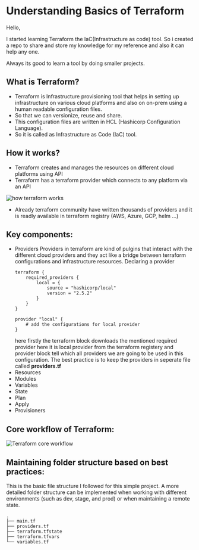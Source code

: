 # Understanding Basics of Terraform

Hello,

I started learning Terraform the IaC(Infrastructure as code) tool. So i created a repo to share and store my knowledge for my reference and also it can help any one.

Always its good to learn a tool by doing smaller projects.

## What is Terraform?
- Terraform is Infrastructure provisioning tool that helps in setting up infrastructure on various cloud   platforms and also on on-prem using a human readable configuration files.
- So that we can versionize, reuse and share.
- This configuration files are written in HCL (Hashicorp Configuration Language).
- So it is called as Infrastructure as Code (IaC) tool.

## How it works?
- Terraform creates and manages the resources on different cloud platforms using API
- Terraform has a terraform provider which connects to any platform via an API

![how terraform works](https://developer.hashicorp.com/_next/image?url=https%3A%2F%2Fcontent.hashicorp.com%2Fapi%2Fassets%3Fproduct%3Dterraform%26version%3Drefs%252Fheads%252Fv1.10%26asset%3Dwebsite%252Fimg%252Fdocs%252Fintro-terraform-apis.png%26width%3D2048%26height%3D644&w=3840&q=75&dpl=dpl_p4Nysqhotjj446Y8D3yNpvqRTsq9)

- Already terraform community have written thousands of providers and it is readly available in terraform registry (AWS, Azure, GCP, helm ...)

## Key components:

- Providers
    Providers in terraform are kind of pulgins that interact with the different cloud providers and they act like a bridge between terraform configurations and infrastructure resources.
    Declaring a provider 
    ```
    terraform {
        required_providers {
            local = {
                source = "hashicorp/local"
                version = "2.5.2"
            }
        }
    }

    provider "local" {
        # add the configurations for local provider
    }
    ```
    here firstly the terraform block downloads the mentioned required provider here it is local provider from the terraform registery and provider block tell which all providers we are going to be used in this configuration. The best practice is to keep the providers in seperate file called **providers.tf**
- Resources
- Modules
- Variables
- State
- Plan
- Apply
- Provisioners

## Core workflow of Terraform:


![Terraform core workflow](https://developer.hashicorp.com/_next/image?url=https%3A%2F%2Fcontent.hashicorp.com%2Fapi%2Fassets%3Fproduct%3Dterraform%26version%3Drefs%252Fheads%252Fv1.10%26asset%3Dwebsite%252Fimg%252Fdocs%252Fintro-terraform-workflow.png%26width%3D2038%26height%3D1773&w=3840&q=75&dpl=dpl_p4Nysqhotjj446Y8D3yNpvqRTsq9)

## Maintaining folder structure based on best practices:

This is the basic file structure I followed for this simple project. A more detailed folder structure can be implemented when working with different environments (such as dev, stage, and prod) or when maintaining a remote state.
```
.
├── main.tf
├── providers.tf
├── terraform.tfstate
├── terraform.tfvars
└── variables.tf
```



